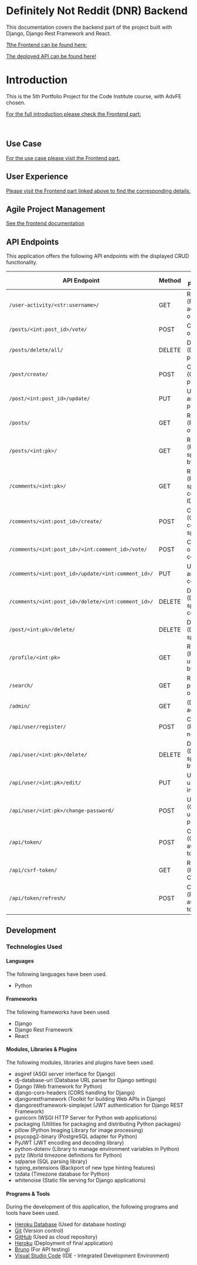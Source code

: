 # Definitely Not Reddit (DNR) Backend 

This documentation covers the backend part of the project built with Django,  Django Rest Framework and React.<br>

[Tthe Frontend can be found here:](https://github.com/Salerys/frontend)

[The deployed API can be found here!](https://ppt5-social-media-app-frontend-816a29351b29.herokuapp.com)

# Introduction

This is the 5th Portfolio Project for the Code Institute course, with AdvFE chosen.

[For the full introduction please check the Frontend part:](https://github.com/Salerys/frontend)

<br>

## Use Case

[For the use case please visit the Frontend part.](https://github.com/Salerys/frontend)

## User Experience

[Please visit the Frontend part linked above to find the corresponding details.](https://github.com/Salerys/frontend)

## Agile Project Management

[See the frontend documentation](https://github.com/Salerys/frontend)

## API Endpoints

This application offers the following API endpoints with the displayed CRUD functionality.



| API Endpoint                                  | Method | CRUD Functionality                                  |
| --------------------------------------------- | ------ | --------------------------------------------------- |
| `/user-activity/<str:username>/`              | GET    | Read (Retrieve user activity based on username)     |
| `/posts/<int:post_id>/vote/`                  | POST   | Create (Vote on a post)                             |
| `/posts/delete/all/`                          | DELETE | Delete (Delete all posts)                           |
| `/post/create/`                               | POST   | Create (Create a new post)                          |
| `/post/<int:post_id>/update/`                 | PUT    | Update (Edit an existing post)                      |
| `/posts/`                                     | GET    | Read (Retrieve a list of posts)                     |
| `/posts/<int:pk>/`                            | GET    | Read (Retrieve a specific post by ID)               |
| `/comments/<int:pk>/`                         | GET    | Read (Retrieve a specific comment by ID)            |
| `/comments/<int:post_id>/create/`             | POST   | Create (Create a new comment on a specific post)    |
| `/comments/<int:post_id>/<int:comment_id>/vote/` | POST   | Create (Vote on a specific comment)                 |
| `/comments/<int:post_id>/update/<int:comment_id>/` | PUT    | Update (Edit an existing comment)                   |
| `/comments/<int:post_id>/delete/<int:comment_id>/` | DELETE | Delete (Delete a specific comment)                  |
| `/post/<int:pk>/delete/`                      | DELETE | Delete (Delete a specific post)                     |
| `/profile/<int:pk>`                           | GET    | Read (Retrieve a user's profile by ID)              |
| `/search/`                                    | GET    | Read (Search posts based on query)                  |
| `/admin/`                                     | GET    | (Django admin)                                      |
| `/api/user/register/`                         | POST   | Create (Register a new user)                        |
| `/api/user/<int:pk>/delete/`                  | DELETE | Delete (Delete a specific user by ID)               |
| `/api/user/<int:pk>/edit/`                    | PUT    | Update (Edit a user's information)                  |
| `/api/user/<int:pk>/change-password/`         | POST   | Update (Change a user's password)                   |
| `/api/token/`                                 | POST   | Create (Generate an authentication token)           |
| `/api/csrf-token/`                            | GET    | Read (Retrieve CSRF token)                          |
| `/api/token/refresh/`                         | POST   | Create (Refresh authentication token)               |


## Development

### Technologies Used

#### Languages

The following languages have been used.<br>

- Python

#### Frameworks

The following frameworks have been used.<br>

- Django
- Django Rest Framework
- React

#### Modules, Libraries & Plugins

The following modules, libraries and plugins have been used.<br>

- asgiref                          (ASGI server interface for Django)
- dj-database-url                  (Database URL parser for Django settings)
- Django                           (Web framework for Python)
- django-cors-headers              (CORS handling for Django)
- djangorestframework              (Toolkit for building Web APIs in Django)
- djangorestframework-simplejwt    (JWT authentication for Django REST Framework)
- gunicorn                         (WSGI HTTP Server for Python web applications)
- packaging                        (Utilities for packaging and distributing Python packages)
- pillow                           (Python Imaging Library for image processing)
- psycopg2-binary                  (PostgreSQL adapter for Python)
- PyJWT                            (JWT encoding and decoding library)
- python-dotenv                    (Library to manage environment variables in Python)
- pytz                             (World timezone definitions for Python)
- sqlparse                         (SQL parsing library)
- typing_extensions                (Backport of new type hinting features)
- tzdata                           (Timezone database for Python)
- whitenoise                       (Static file serving for Django applications)


#### Programs & Tools

During the development of this application, the following programs and tools have been used.<br>

- [Heroku Database](https://www.heroku.com) (Used for database hosting)
- [Git](https://git-scm.com/) (Version control)
- [GitHub](https://github.com/) (Used as cloud repository)
- [Heroku](https://www.heroku.com/home) (Deployment of final application)
- [Bruno](https://www.usebruno.com) (For API testing)
- [Visual Studio Code](https://code.visualstudio.com/) (IDE - Integrated Development Environment)
